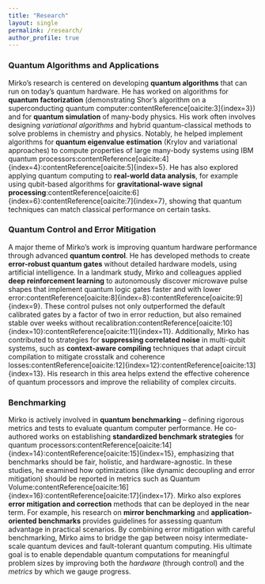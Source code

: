 ```yaml
---
title: "Research"
layout: single
permalink: /research/
author_profile: true
---
```


### Quantum Algorithms and Applications  
Mirko’s research is centered on developing **quantum algorithms** that can run on today’s quantum hardware. He has worked on algorithms for **quantum factorization** (demonstrating Shor’s algorithm on a superconducting quantum computer:contentReference[oaicite:3]{index=3}) and for **quantum simulation** of many-body physics. His work often involves designing *variational algorithms* and hybrid quantum-classical methods to solve problems in chemistry and physics. Notably, he helped implement algorithms for **quantum eigenvalue estimation** (Krylov and variational approaches) to compute properties of large many-body systems using IBM quantum processors:contentReference[oaicite:4]{index=4}:contentReference[oaicite:5]{index=5}. He has also explored applying quantum computing to **real-world data analysis**, for example using qubit-based algorithms for **gravitational-wave signal processing**:contentReference[oaicite:6]{index=6}:contentReference[oaicite:7]{index=7}, showing that quantum techniques can match classical performance on certain tasks.

### Quantum Control and Error Mitigation  
A major theme of Mirko’s work is improving quantum hardware performance through advanced **quantum control**. He has developed methods to create **error-robust quantum gates** without detailed hardware models, using artificial intelligence. In a landmark study, Mirko and colleagues applied **deep reinforcement learning** to autonomously discover microwave pulse shapes that implement quantum logic gates faster and with lower error:contentReference[oaicite:8]{index=8}:contentReference[oaicite:9]{index=9}. These control pulses not only outperformed the default calibrated gates by a factor of two in error reduction, but also remained stable over weeks without recalibration:contentReference[oaicite:10]{index=10}:contentReference[oaicite:11]{index=11}. Additionally, Mirko has contributed to strategies for **suppressing correlated noise** in multi-qubit systems, such as **context-aware compiling** techniques that adapt circuit compilation to mitigate crosstalk and coherence losses:contentReference[oaicite:12]{index=12}:contentReference[oaicite:13]{index=13}. His research in this area helps extend the effective coherence of quantum processors and improve the reliability of complex circuits.

### Benchmarking 
Mirko is actively involved in **quantum benchmarking** – defining rigorous metrics and tests to evaluate quantum computer performance. He co-authored works on establishing **standardized benchmark strategies** for quantum processors:contentReference[oaicite:14]{index=14}:contentReference[oaicite:15]{index=15}, emphasizing that benchmarks should be fair, holistic, and hardware-agnostic. In these studies, he examined how optimizations (like dynamic decoupling and error mitigation) should be reported in metrics such as Quantum Volume:contentReference[oaicite:16]{index=16}:contentReference[oaicite:17]{index=17}. Mirko also explores **error mitigation and correction** methods that can be deployed in the near term. For example, his research on **mirror benchmarking** and **application-oriented benchmarks** provides guidelines for assessing quantum advantage in practical scenarios. By combining error mitigation with careful benchmarking, Mirko aims to bridge the gap between noisy intermediate-scale quantum devices and fault-tolerant quantum computing. His ultimate goal is to enable dependable quantum computations for meaningful problem sizes by improving both the *hardware* (through control) and the *metrics* by which we gauge progress.
